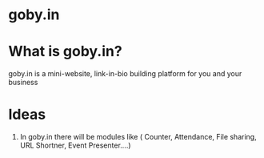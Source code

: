 # goby.in

# What is goby.in?

goby.in is a mini-website, link-in-bio building platform for you and your business


# Ideas

 1. In goby.in there will be modules like ( Counter, Attendance, File sharing, URL Shortner, Event Presenter....)
